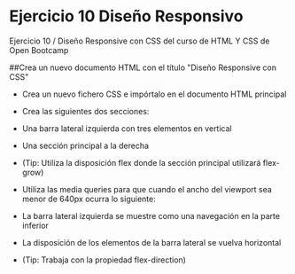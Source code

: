 # Ejercicio 10 Diseño Responsivo
Ejercicio 10 / Diseño Responsive con CSS del curso de HTML Y CSS de Open Bootcamp

##Crea un nuevo documento HTML con el título "Diseño Responsive con CSS"

* Crea un nuevo fichero CSS e impórtalo en el documento HTML principal

* Crea las siguientes dos secciones:

* Una barra lateral izquierda con tres elementos en vertical

* Una sección principal a la derecha

* (Tip: Utiliza la disposición flex donde la sección principal utilizará flex-grow)

* Utiliza las media queries para que cuando el ancho del viewport sea menor de 640px ocurra lo siguiente:

* La barra lateral izquierda se muestre como una navegación en la parte inferior

* La disposición de los elementos de la barra lateral se vuelva horizontal

* (Tip: Trabaja con la propiedad flex-direction)

